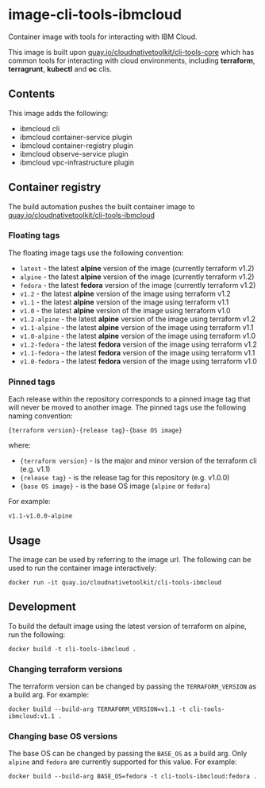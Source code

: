 # image-cli-tools-ibmcloud

Container image with tools for interacting with IBM Cloud.

This image is built upon [quay.io/cloudnativetoolkit/cli-tools-core](https://quay.io/cloudnativetoolkit/cli-tools-core) which has common tools for interacting with cloud environments, including **terraform**, **terragrunt**, **kubectl** and **oc** clis.

## Contents

This image adds the following:

- ibmcloud cli
- ibmcloud container-service plugin
- ibmcloud container-registry plugin
- ibmcloud observe-service plugin
- ibmcloud vpc-infrastructure plugin

## Container registry

The build automation pushes the built container image to [quay.io/cloudnativetoolkit/cli-tools-ibmcloud](https://quay.io/cloudnativetoolkit/cli-tools-ibmcloud)

### Floating tags

The floating image tags use the following convention:

- `latest` - the latest **alpine** version of the image (currently terraform v1.2)
- `alpine` - the latest **alpine** version of the image (currently terraform v1.2)
- `fedora` - the latest **fedora** version of the image (currently terraform v1.2)
- `v1.2` - the latest **alpine** version of the image using terraform v1.2
- `v1.1` - the latest **alpine** version of the image using terraform v1.1
- `v1.0` - the latest **alpine** version of the image using terraform v1.0
- `v1.2-alpine` - the latest **alpine** version of the image using terraform v1.2
- `v1.1-alpine` - the latest **alpine** version of the image using terraform v1.1
- `v1.0-alpine` - the latest **alpine** version of the image using terraform v1.0
- `v1.2-fedora` - the latest **fedora** version of the image using terraform v1.2
- `v1.1-fedora` - the latest **fedora** version of the image using terraform v1.1
- `v1.0-fedora` - the latest **fedora** version of the image using terraform v1.0

### Pinned tags

Each release within the repository corresponds to a pinned image tag that will never be moved to another image. The pinned tags use the following naming convention:

```text
{terraform version}-{release tag}-{base OS image}
```

where:

- `{terraform version}` - is the major and minor version of the terraform cli (e.g. v1.1)
- `{release tag}` - is the release tag for this repository (e.g. v1.0.0)
- `{base OS image}` - is the base OS image (`alpine` or `fedora`) 

For example:

```text
v1.1-v1.0.0-alpine
```

## Usage

The image can be used by referring to the image url. The following can be used to run the container image interactively:

```shell
docker run -it quay.io/cloudnativetoolkit/cli-tools-ibmcloud
```

## Development

To build the default image using the latest version of terraform on alpine, run the following:

```shell
docker build -t cli-tools-ibmcloud .
```

### Changing terraform versions

The terraform version can be changed by passing the `TERRAFORM_VERSION` as a build arg. For example:

```shell
docker build --build-arg TERRAFORM_VERSION=v1.1 -t cli-tools-ibmcloud:v1.1 .
```

### Changing base OS versions

The base OS can be changed by passing the `BASE_OS` as a build arg. Only `alpine` and `fedora` are currently supported for this value. For example:

```shell
docker build --build-arg BASE_OS=fedora -t cli-tools-ibmcloud:fedora .
```

